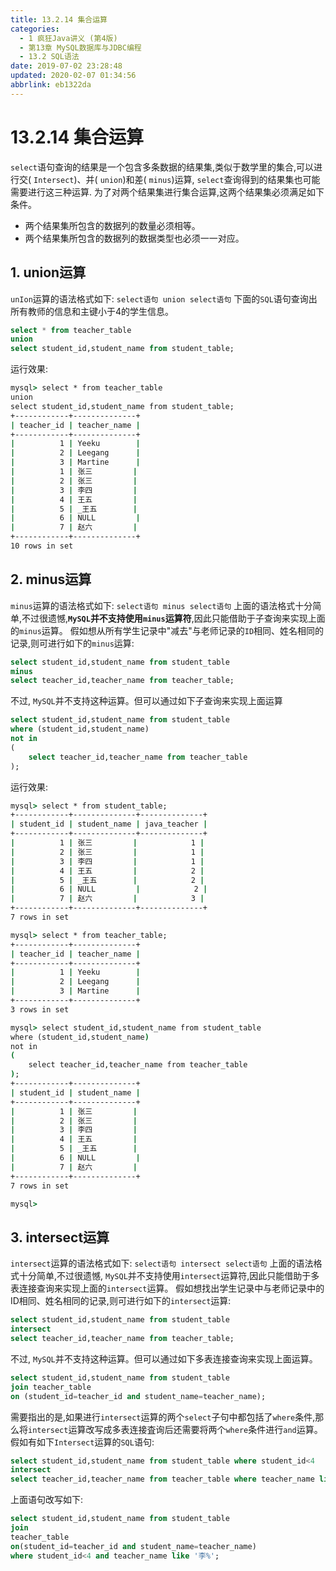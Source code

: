 ```yaml
---
title: 13.2.14 集合运算
categories: 
  - 1 疯狂Java讲义 (第4版)
  - 第13章 MySQL数据库与JDBC编程
  - 13.2 SQL语法
date: 2019-07-02 23:28:48
updated: 2020-02-07 01:34:56
abbrlink: eb1322da
---
```

# 13.2.14 集合运算 #
`select`语句查询的结果是一个包含多条数据的结果集,类似于数学里的集合,可以进行交( `Intersect`)、并( `union`)和差( `minus`)运算, `select`查询得到的结果集也可能需要进行这三种运算.
为了对两个结果集进行集合运算,这两个结果集必须满足如下条件。
- 两个结果集所包含的数据列的数量必须相等。
- 两个结果集所包含的数据列的数据类型也必须一一对应。

## 1. union运算 ##
`unIon`运算的语法格式如下:
`select语句 union select语句`
下面的`SQL`语句查询出所有教师的信息和主键小于4的学生信息。
```sql
select * from teacher_table
union
select student_id,student_name from student_table;
```
运行效果:
```cmd
mysql> select * from teacher_table
union
select student_id,student_name from student_table;
+------------+--------------+
| teacher_id | teacher_name |
+------------+--------------+
|          1 | Yeeku        |
|          2 | Leegang      |
|          3 | Martine      |
|          1 | 张三         |
|          2 | 张三         |
|          3 | 李四         |
|          4 | 王五         |
|          5 | _王五        |
|          6 | NULL         |
|          7 | 赵六         |
+------------+--------------+
10 rows in set
```
## 2. minus运算 ##
`minus`运算的语法格式如下:
`select语句 minus select语句`
上面的语法格式十分简单,不过很遗憾,**`MySQL`并不支持使用`minus`运算符**,因此只能借助于子查询来实现上面的`minus`运算。
假如想从所有学生记录中"减去"与老师记录的`ID`相同、姓名相同的记录,则可进行如下的`minus`运算:
```sql
select student_id,student_name from student_table
minus
select teacher_id,teacher_name from teacher_table;
```
不过, `MySQL`并不支持这种运算。但可以通过如下子查询来实现上面运算
```sql
select student_id,student_name from student_table
where (student_id,student_name)
not in
(
    select teacher_id,teacher_name from teacher_table
);
```
运行效果:
```cmd
mysql> select * from student_table;
+------------+--------------+--------------+
| student_id | student_name | java_teacher |
+------------+--------------+--------------+
|          1 | 张三         |            1 |
|          2 | 张三         |            1 |
|          3 | 李四         |            1 |
|          4 | 王五         |            2 |
|          5 | _王五        |            2 |
|          6 | NULL         |            2 |
|          7 | 赵六         |            3 |
+------------+--------------+--------------+
7 rows in set

mysql> select * from teacher_table;
+------------+--------------+
| teacher_id | teacher_name |
+------------+--------------+
|          1 | Yeeku        |
|          2 | Leegang      |
|          3 | Martine      |
+------------+--------------+
3 rows in set

mysql> select student_id,student_name from student_table
where (student_id,student_name)
not in
(
    select teacher_id,teacher_name from teacher_table
);
+------------+--------------+
| student_id | student_name |
+------------+--------------+
|          1 | 张三         |
|          2 | 张三         |
|          3 | 李四         |
|          4 | 王五         |
|          5 | _王五        |
|          6 | NULL         |
|          7 | 赵六         |
+------------+--------------+
7 rows in set

mysql> 
```
## 3. intersect运算 ##
`intersect`运算的语法格式如下:
`select语句 intersect select语句`
上面的语法格式十分简单,不过很遗憾, `MySQL`并不支持使用`intersect`运算符,因此只能借助于多表连接查询来实现上面的`intersect`运算。
假如想找出学生记录中与老师记录中的ID相同、姓名相同的记录,则可进行如下的`intersect`运算:
```sql
select student_id,student_name from student_table
intersect
select teacher_id,teacher_name from teacher_table;
```
不过, `MySQL`并不支持这种运算。但可以通过如下多表连接查询来实现上面运算。
```sql
select student_id,student_name from student_table
join teacher_table
on (student_id=teacher_id and student_name=teacher_name);
```
需要指出的是,如果进行`intersect`运算的两个`select`子句中都包括了`where`条件,那么将`intersect`运算改写成多表连接査询后还需要将两个`where`条件进行`and`运算。假如有如下`Intersect`运算的`SQL`语句:
```sql
select student_id,student_name from student_table where student_id<4
intersect
select teacher_id,teacher_name from teacher_table where teacher_name like '李%';
```
上面语句改写如下:
```sql
select student_id,student_name from student_table
join
teacher_table
on(student_id=teacher_id and student_name=teacher_name)
where student_id<4 and teacher_name like '李%';
```
